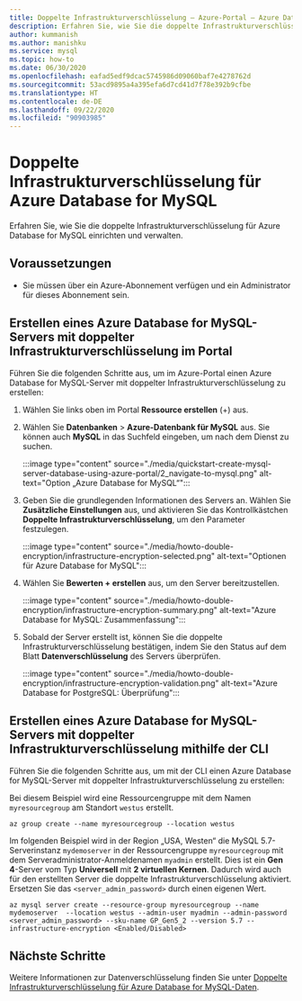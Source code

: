 ```yaml
---
title: Doppelte Infrastrukturverschlüsselung – Azure-Portal – Azure Database for MySQL
description: Erfahren Sie, wie Sie die doppelte Infrastrukturverschlüsselung für Azure Database for MySQL einrichten und verwalten.
author: kummanish
ms.author: manishku
ms.service: mysql
ms.topic: how-to
ms.date: 06/30/2020
ms.openlocfilehash: eafad5edf9dcac5745986d09060baf7e4278762d
ms.sourcegitcommit: 53acd9895a4a395efa6d7cd41d7f78e392b9cfbe
ms.translationtype: HT
ms.contentlocale: de-DE
ms.lasthandoff: 09/22/2020
ms.locfileid: "90903985"
---
```

# <a name="infrastructure-double-encryption-for-azure-database-for-mysql"></a>Doppelte Infrastrukturverschlüsselung für Azure Database for MySQL

Erfahren Sie, wie Sie die doppelte Infrastrukturverschlüsselung für Azure Database for MySQL einrichten und verwalten.

## <a name="prerequisites"></a>Voraussetzungen

* Sie müssen über ein Azure-Abonnement verfügen und ein Administrator für dieses Abonnement sein.

## <a name="create-an-azure-database-for-mysql-server-with-infrastructure-double-encryption---portal"></a>Erstellen eines Azure Database for MySQL-Servers mit doppelter Infrastrukturverschlüsselung im Portal

Führen Sie die folgenden Schritte aus, um im Azure-Portal einen Azure Database for MySQL-Server mit doppelter Infrastrukturverschlüsselung zu erstellen:

1. Wählen Sie links oben im Portal **Ressource erstellen** (+) aus.

2. Wählen Sie **Datenbanken** > **Azure-Datenbank für MySQL** aus. Sie können auch **MySQL** in das Suchfeld eingeben, um nach dem Dienst zu suchen.

   :::image type="content" source="./media/quickstart-create-mysql-server-database-using-azure-portal/2_navigate-to-mysql.png" alt-text="Option „Azure Database for MySQL“":::

3. Geben Sie die grundlegenden Informationen des Servers an. Wählen Sie **Zusätzliche Einstellungen** aus, und aktivieren Sie das Kontrollkästchen **Doppelte Infrastrukturverschlüsselung**, um den Parameter festzulegen.

    :::image type="content" source="./media/howto-double-encryption/infrastructure-encryption-selected.png" alt-text="Optionen für Azure Database for MySQL":::

4. Wählen Sie **Bewerten + erstellen** aus, um den Server bereitzustellen.

    :::image type="content" source="./media/howto-double-encryption/infrastructure-encryption-summary.png" alt-text="Azure Database for MySQL: Zusammenfassung":::

5. Sobald der Server erstellt ist, können Sie die doppelte Infrastrukturverschlüsselung bestätigen, indem Sie den Status auf dem Blatt **Datenverschlüsselung** des Servers überprüfen.

    :::image type="content" source="./media/howto-double-encryption/infrastructure-encryption-validation.png" alt-text="Azure Database for PostgreSQL: Überprüfung":::

## <a name="create-an-azure-database-for-mysql-server-with-infrastructure-double-encryption---cli"></a>Erstellen eines Azure Database for MySQL-Servers mit doppelter Infrastrukturverschlüsselung mithilfe der CLI

Führen Sie die folgenden Schritte aus, um mit der CLI einen Azure Database for MySQL-Server mit doppelter Infrastrukturverschlüsselung zu erstellen:

Bei diesem Beispiel wird eine Ressourcengruppe mit dem Namen `myresourcegroup` am Standort `westus` erstellt.

```azurecli-interactive
az group create --name myresourcegroup --location westus
```
Im folgenden Beispiel wird in der Region „USA, Westen“ die MySQL 5.7-Serverinstanz `mydemoserver` in der Ressourcengruppe `myresourcegroup` mit dem Serveradministrator-Anmeldenamen `myadmin` erstellt. Dies ist ein **Gen 4**-Server vom Typ **Universell** mit **2 virtuellen Kernen**. Dadurch wird auch für den erstellten Server die doppelte Infrastrukturverschlüsselung aktiviert. Ersetzen Sie das `<server_admin_password>` durch einen eigenen Wert.

```azurecli-interactive
az mysql server create --resource-group myresourcegroup --name mydemoserver  --location westus --admin-user myadmin --admin-password <server_admin_password> --sku-name GP_Gen5_2 --version 5.7 --infrastructure-encryption <Enabled/Disabled>
```

## <a name="next-steps"></a>Nächste Schritte

 Weitere Informationen zur Datenverschlüsselung finden Sie unter [Doppelte Infrastrukturverschlüsselung für Azure Database for MySQL-Daten](concepts-Infrastructure-double-encryption.md).

